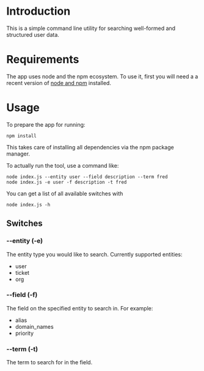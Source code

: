 # Introduction

This is a simple command line utility for searching well-formed and structured user data.

# Requirements

The app uses node and the npm ecosystem. To use it, first you will need a a recent version of [node and npm](https://docs.npmjs.com/getting-started/installing-node) installed.

# Usage

To prepare the app for running:
```
npm install
```

This takes care of installing all dependencies via the npm package manager.

To actually run the tool, use a command like:
```
node index.js --entity user --field description --term fred
node index.js -e user -f description -t fred

```

You can get a list of all available switches with
```
node index.js -h
```

## Switches

### --entity (-e)

The entity type you would like to search. Currently supported entities:

 * user
 * ticket
 * org

### --field (-f)

The field on the specified entity to search in. For example:

 * alias
 * domain_names
 * priority

### --term (-t)

The term to search for in the field.
